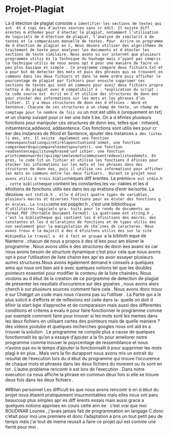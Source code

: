 # Projet-Plagiat
La d ́etection de plagiat consiste `a identifier les sections de textes qui ont  ́et ́e
copi ́ees d’autres sources sans cr ́edit. Il existe diff ́erentes m ́ethodes pour d ́etecter
le plagiat, notamment l’utilisation de logiciels de d ́etection de plagiat, l’analyse
de similarit ́e de textes et la comparaison manuelle de textes. Pour  ́ecrire un
programme de d ́etection de plagiat en C, Nous devons utiliser des algorithmes
de traitement de texte pour analyser les documents et d ́etecter les sections de
texte similaire. Nous avons vu sur internet que plusieurs programmes utilis ́es la
technique du hashage mais n’ayant pas compris la technique utilis ́ee nous avons
opt ́e pour une maniere de faire un peu plus basique et simple .
Ce programme compare deux fichiers.txt et a pour but de detecter des mots
et puis des phrases qui se trouvent en communs dans les deux fichiers et dans
le meme ordre puis afficher le pourcentage de plagiat par fichiers pour ensuite
supprimer ces sections de textes qui sont en communs pour avoir deux fichiers
propre nettoy ́e du plagiat avec 0 compatibilit ́e .
*explication du script :
Ce code source est  ́ecrit en C et utilise des structures de donn ́ees pour stocker
des informations sur les mots et les phrases d’un fichier. Il y a deux structures
de donn ́ees d ́efinies : Word et Sentence. Chacune de ces structures a un champ
de texte, un champ de comptage pour le nombre de fois o`u un mot est utilis ́e
(uniquement en txt) et un champ suivant pour cr ́eer une liste li ́ee.
On a d ́efinies plusieurs fonctions pour manipuler ces structures de donn ́ees,
telles que :
initword, initsentence,addword, addsentence.
Ces fonctions sont utilis ́ees pour cr ́eer des instances de Word et Sentence,
ajouter des instances `a des listes li ́ees, etc.
Il existe  ́egalement une fonction removepunctuationquiretirelaponctuationd′unmot,
une fonction comparewordsquicomparelesmotspouruntri.
une fonction readsentencequilitunephrased′unf ichier.
une fonction printcommonwords()quiimprimelesmotscommunsentredeuxlistesdemots.
En gros, le code lit un fichier et utilise les fonctions d ́efinies pour stocker les
informations sur les mots et les phrases dans des structures de donn ́ees, puis il
utilise ces informations pour afficher les mots en communs entre les deux fichiers. 
Durant ce projet nous avons utilis ́e trois biblioth`eques diff ́erentes.
La premi`ere est stdio.h , cette biblioth`eque contient les constantes,les va-
riables et les d ́efinitions de fonctions utilis ́ees dans les op ́erations d’entr ́ee/sortie.
La deuxi`eme est stdlib.h , elle d ́efinit quatre types de variables, plusieurs
macros et diverses fonctions pour ex ́ecuter des fonctions g ́en ́erales.
La troisi`eme est poppler.h , c’est une biblioth`eque d’utilitaires logiciels gra-
tuits pour le rendu de documents au format PDF (Portable Document Format).
La quatrieme est string.h , c’est la bibliotheque qui contient les d ́efinitions
des macros, des constantes et les d ́eclarations de fonctions et de types utilis ́ees
non seulement pour la manipulation de chaˆınes de caracteres.
Nous avons trouv ́e la majorit ́e des d ́efinitons utilis ́ees sur le site Wikipedia
Le travail a  ́et ́e fait en groupe `a la biblioth ́eque de Nanterre . chacun de
nous a propos ́e des id ́ees pour am ́eliorer le programme . Nous avons utilis ́e des
structures de donn ́ees avanc ́es car nous avons besoin de structure dynamique
c’est pour cela que nous avons opt ́e pour l’utilisation de liste chainn ́ees apr`es
avoir essayer plusieurs autres structures.Nous avons  ́egalement demand ́e conseils
a quelques amis qui nous ont bien aid ́e avec quelques notions tel que les doubles
pointeurs essentiel pour modifier le contenu de la liste chainées.
Nous voulons au d ́ebut de la creation de ce porgramme de detection de
plagiat de presenter les resultats d’occurence sur des grpahes , nous avons alors
cherch ́e sur plusieurs sources comment faire cela . Nous avons donc trouv ́e sur
Chatgpt un code mais nous n’avons pas su l’utiliser .
La Partie qui a le plus solicit ́e d’efforts et de reflexions est celle dans la-
quelle on doit d ́efinir la start ́egie d’approche et de comparaison mais aussi des
differentes conditions et criteres a evalu ́e pour faire fonctionner le programme
comme par exemple comment faire pour trouver si les mots sont les memes
dans les deux fichiers en utilisant certes des pointeurs mais de quelle maniere ?
des videos youtube et quelques recherches googles nous ont aid ́es a trouver la
solution .
Le programme ne compile plus a cause de quelques fonctionnalit ́es qu’on
a essaye d’ajouter a la fin pour ameliorer notre programme comme trouver
le poyrcentage de ressemblance et nous n’avons pas eu le temps d’ajouter la
fonctionnalit ́e pour supprimer les mots plagi ́e en plus . Mais vers la fin durapport nous avons mis un extrait du resultat de l’execution lors du d ́ebut du
programme qui trouve l’occurence de chaque mots et phrases dans les deux
fichiers du moment ou ils sont en txt .
L’autre probleme rencontr ́e est lors de l’execution . Dans notre execution ca
nous affiche la phrase en commun deux fois si elle se trouve deux fois dans les
deux fichiers .

##Bilan personnel
Les difficult ́es que nous avons rencontr ́e en d ́ebut du projet nous  ́etaient
pratiquement insurmontables mais elles nous ont paru beaucoup plus simples
apr`es diff ́erents essais mais aussi grace a quelques notions apprises en cours cette
ann ́ee . c’est vrai que moi BOUDINAR Lounes , j'avais
jamais fait de programmation en langage C donc c’etait pour moi une
premiere et donc l’adaptation a pris un tout petit peu de temps mais j'ai
tout de meme reussit a faire ce projet qui est comme une fierté pour moi .
